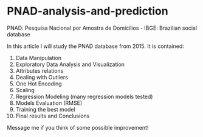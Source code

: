 # PNAD-analysis-and-prediction
PNAD: Pesquisa Nacional por Amostra de Domicílios - IBGE: Brazilian social database

In this article I will study the PNAD database from 2015. It is contained:

1.  Data Manipulation
2.  Exploratory Data Analysis and Visualization
3.  Attributes relations
4.  Dealing with Outliers
5.  One Hot Encoding
6.  Scaling
7.  Regression Modeling (many regression models tested)
8.  Models Evaluation (RMSE)
9.  Training the best model
10. Final results and Conclusions

Message me if you think of some possible improvement!
